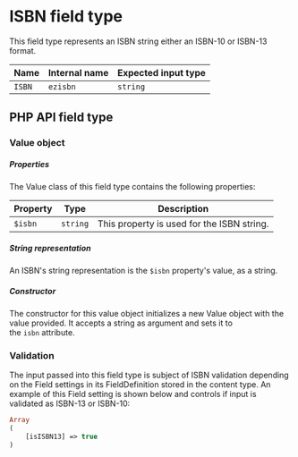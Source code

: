 # ISBN field type

This field type represents an ISBN string either an ISBN-10 or ISBN-13 format.

| Name   | Internal name | Expected input type |
|--------|---------------|---------------------|
| `ISBN` | `ezisbn`      | `string`            |

## PHP API field type 

### Value object

##### Properties

The Value class of this field type contains the following properties:

| Property | Type     | Description|
|----------|----------|------------|
| `$isbn`  | `string` | This property is used for the ISBN string. |

##### String representation

An ISBN's string representation is the `$isbn` property's value, as a string.

##### Constructor

The constructor for this value object initializes a new Value object with the value provided. It accepts a string as argument and sets it to the `isbn` attribute.

### Validation

The input passed into this field type is subject of ISBN validation depending on the Field settings in its FieldDefinition stored in the content type. An example of this Field setting is shown below and controls if input is validated as ISBN-13 or ISBN-10:

``` php
Array
(
    [isISBN13] => true
)
```
